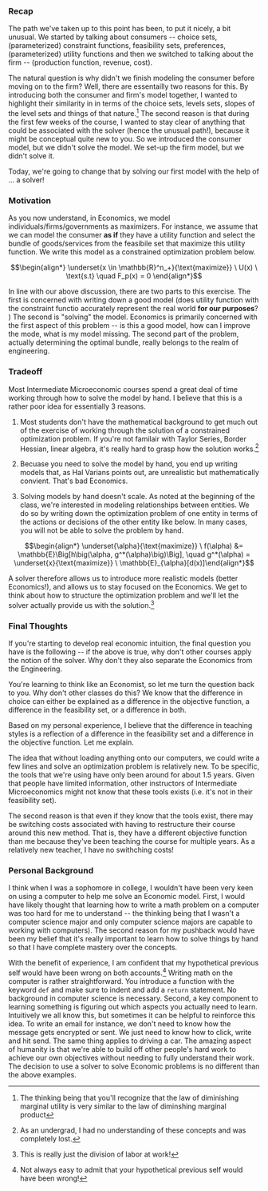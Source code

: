 
### **Recap**
The path we've taken up to this point has been, to put it nicely, a bit unusual. We started by talking about consumers --  choice sets, (parameterized) constraint functions, feasibility sets, preferences, (parameterized) utility functions and then we switched to talking about the firm -- (production function, revenue, cost). 

The natural question is why didn't we finish modeling the consumer before moving on to the firm? Well, there are essentailly two reasons for this. By introducing both the consumer and firm's model together, I wanted to highlight their similarity in in terms of the choice sets, levels sets, slopes of the level sets and things of that nature.[^1] The second reason is that during the first few weeks of the course, I wanted to stay clear of anything that could be associated with the solver (hence the unusual path!), because it might be conceptual quite new to you. So we introduced the consumer model, but we didn't solve the model. We set-up the firm model, but we didn't solve it.

Today, we're going to change that by solving our first model with the help of $\dots$ a solver!

### **Motivation**

As you now understand, in Economics, we model individuals/firms/governments as maximizers. For instance, we assume that we can model the consumer **as if** they have a utility function and select the bundle of goods/services from the feasibile set that maximize this utility function. We write this model as a constrained optimization problem below.

$$\begin{align*} \underset{x \in \mathbb{R}^n_+}{\text{maximize}} \ U(x) \ \text{s.t} \quad F_p(x) = 0 \end{align*}$$

In line with our above discussion, there are two parts to this exercise. The first is concerned with writing down a good model (does utility function with the constraint functio accurately represent the real world **for our purposes**? ) The second is "solving" the model. Economics is primarily concerned with the first aspect of this problem -- is this a good model, how can I improve the mode, what is my model missing. The second part of the problem, actually determining the optimal bundle, really belongs to the realm of engineering. 

### **Tradeoff** 

Most Intermediate Microeconomic courses spend a great deal of time working through how to solve the model by hand. I believe that this is a rather poor idea for essentially 3 reasons. 

1) Most students don't have the mathematical background to get much out of the exercise of working through the solution of a constrained optimization problem. If you're not familair with Taylor Series, Border Hessian, linear algebra, it's really hard to grasp how the solution works.[^2]

2) Becuase you need to solve the model by hand, you end up writing models that, as Hal Varians points out, are unrealistic but mathematically convient. That's bad Economics.

3) Solving models by hand doesn't scale. As noted at the beginning of the class, we're interested in modeling relationships between entities. We do so by writing down the optimization problem of one entity in terms of the actions or decisions of the other entity like below. In many cases, you will not be able to solve the problem by hand. 

$$\begin{align*} \underset{\alpha}{\text{maximize}} \ f(\alpha) &= \mathbb{E}\Big[h\big(\alpha, g^*(\alpha)\big)\Big], \quad 
g^*(\alpha) = \underset{x}{\text{maximize}} \ \mathbb{E}_{\alpha}[d(x)]\end{align*}$$

A solver therefore allows us to introduce more realistic models (better Economics!), and allows us to stay focused on the Economics. We get to think about how to structure the optimization problem and we'll let the solver actually provide us with the solution.[^3]

### **Final Thoughts**

If you're starting to develop real economic intuition, the final question you have is the following -- if the above is true, why don't other courses apply the notion of the solver. Why don't they also separate the Economics from the Engineering. 

You're learning to think like an Economist, so let me turn the question back to you. Why don't other classes do this? We know that the difference in choice can either be explained as a difference in the objective function, a difference in the feasibility set, or a difference in both. 

Based on my personal experience, I believe that the difference in teaching styles is a reflection of a difference in the feasibility set and a difference in the objective function. Let me explain.

The idea that without loading anything onto our computers, we could write a few lines and solve an optimization problem is relatively new. To be specific, the tools that we're using have only been around for about 1.5 years. Given that people have limited information, other instructors of Intermediate Microeconomics might not know that these tools exists (i.e. it's not in their feasibility set). 

The second reason is that even if they know that the tools exist, there may be switching costs associated with having to restructure their course around this new method. That is, they have a different objective function than me because they've been teaching the course for multiple years. As a relatively new teacher, I have no swithching costs!

### **Personal Background**

I think when I was a sophomore in college, I wouldn't have been very keen on using a computer to help me solve an Economic model. First, I would have likely thought that learning how to write a math problem on a computer was too hard for me to understand -- the thinking being that I wasn't a computer science major and only computer science majors are capable to working with computers). The second reason for my pushback would have been my belief that it's really important to learn how to solve things by hand so that I have complete mastery over the concepts. 

With the benefit of experience, I am confident that my hypothetical previous self would have been wrong on both accounts.[^4] Writing math on the computer is rather straightforward. You introduce a function with the keyword `def` and make sure to indent and add a `return` statement. No background in computer science is necessary. Second, a key component to learning something is figuring out which aspects you actually need to learn. Intuitively we all know this, but sometimes it can be helpful to reinforce this idea. To write an email for instance, we don't need to know how the message gets encrypted or sent. We just need to know how to click, write and hit send. The same thing applies to driving a car. The amazing aspect of humanity is that we're able to build off other people's hard work to achieve our own objectives without needing to fully understand their work. The decision to use a solver to solve Economic problems is no different than the above examples. 









[^1]: The thinking being that you'll recognize that the law of diminishing marginal utility is very similar to the law of diminshing marginal product

[^2]: As an undergrad, I had no understanding of these concepts and was completely lost. 

[^3]: This is really just the division of labor at work!

[^4]: Not always easy to admit that your hypothetical previous self would have been wrong!